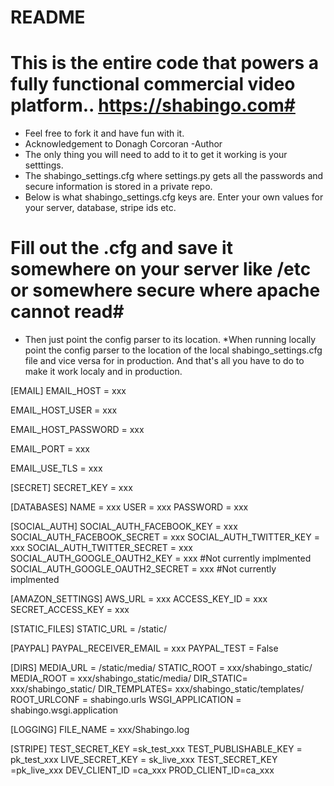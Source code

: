 # README #
# This is the entire code that powers a fully functional commercial video platform.. https://shabingo.com#
* Feel free to fork it and have fun with it.
* Acknowledgement to Donagh Corcoran -Author
* The only thing you will need to add to it to get it working is your setttings. 
* The shabingo_settings.cfg where settings.py gets all the passwords and secure information is stored in a private repo.
* Below is what shabingo_settings.cfg keys are. Enter your own values for your server, database, stripe ids etc. 
# Fill out the .cfg and save it somewhere on your server like /etc or somewhere secure where apache cannot read#
* Then just point the config parser to its location.
*When running locally point the config parser to the location of the local shabingo_settings.cfg file and vice versa for in production.
And that's all you have to do to make it work localy and in production.

[EMAIL]
EMAIL_HOST = xxx

EMAIL_HOST_USER = xxx

EMAIL_HOST_PASSWORD = xxx

EMAIL_PORT = xxx

EMAIL_USE_TLS = xxx

[SECRET]
SECRET_KEY = xxx



[DATABASES]
NAME = xxx
USER = xxx
PASSWORD = xxx

[SOCIAL_AUTH]
SOCIAL_AUTH_FACEBOOK_KEY = xxx
SOCIAL_AUTH_FACEBOOK_SECRET = xxx
SOCIAL_AUTH_TWITTER_KEY = xxx
SOCIAL_AUTH_TWITTER_SECRET = xxx
SOCIAL_AUTH_GOOGLE_OAUTH2_KEY = xxx #Not currently implmented
SOCIAL_AUTH_GOOGLE_OAUTH2_SECRET = xxx #Not currently implmented

[AMAZON_SETTINGS]
AWS_URL = xxx 
ACCESS_KEY_ID = xxx
SECRET_ACCESS_KEY = xxx

[STATIC_FILES]
STATIC_URL = /static/


[PAYPAL]
PAYPAL_RECEIVER_EMAIL = xxx
PAYPAL_TEST = False

[DIRS]
MEDIA_URL = /static/media/
STATIC_ROOT = xxx/shabingo_static/
MEDIA_ROOT =  xxx/shabingo_static/media/
DIR_STATIC=   xxx/shabingo_static/
DIR_TEMPLATES= xxx/shabingo_static/templates/
ROOT_URLCONF = shabingo.urls
WSGI_APPLICATION = shabingo.wsgi.application

[LOGGING]
FILE_NAME = xxx/Shabingo.log

[STRIPE]
TEST_SECRET_KEY =sk_test_xxx
TEST_PUBLISHABLE_KEY = pk_test_xxx
LIVE_SECRET_KEY = sk_live_xxx
TEST_SECRET_KEY =pk_live_xxx
DEV_CLIENT_ID =ca_xxx
PROD_CLIENT_ID=ca_xxx
